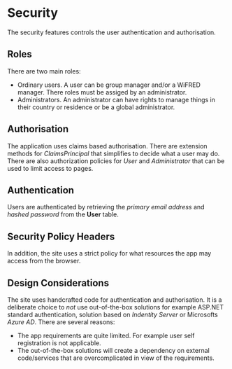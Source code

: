 # Security


The security features controls the user authentication and authorisation.

## Roles
There are two main roles:
- Ordinary users. A user can be group manager and/or a WiFRED manager. There roles must be assiged by an administrator.
- Administrators. An administrator can have rights to manage things in their country or residence or be a global administrator.

## Authorisation
The application uses claims based authorisation. 
There are extension methods for *ClaimsPrincipal* that simplifies to decide what a user may do.
There are also authorization policies for *User* and *Administrator* that can be used to limit access to pages.

## Authentication
Users are authenticated by retrieving the *primary email address* and *hashed password* from the **User** table.

## Security Policy Headers
In addition, the site uses a strict policy for what resources the app may access from the browser.

## Design Considerations
The site uses handcrafted code for authentication and authorisation. 
It is a deliberate choice to *not* use out-of-the-box solutions for example ASP.NET standard authentication, solution based on *Indentity Server* or Microsofts *Azure AD*.
There are several reasons:
- The app requirements are quite limited. For example user self registration is not applicable.
- The out-of-the-box solutions will create a dependency on external code/services that are overcomplicated in view of the requirements.
